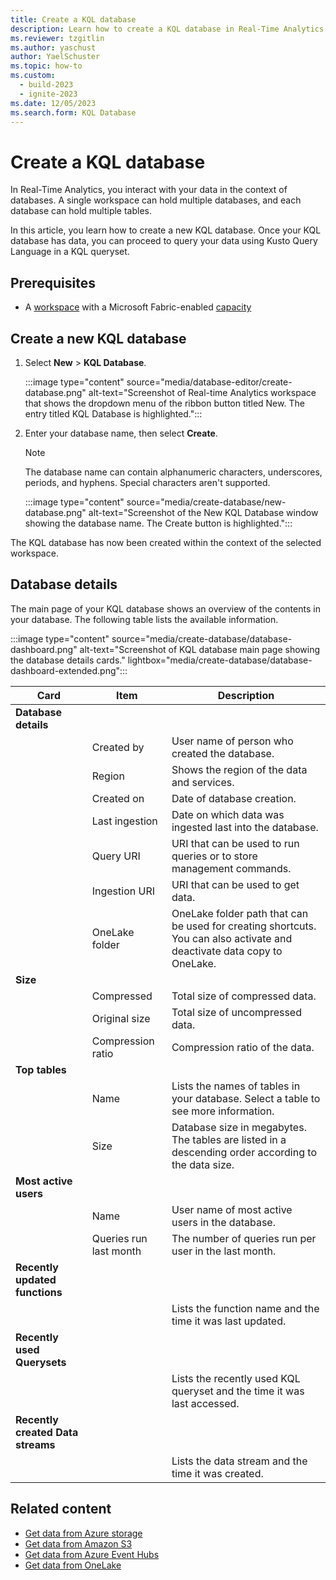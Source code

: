 ```yaml
---
title: Create a KQL database
description: Learn how to create a KQL database in Real-Time Analytics.
ms.reviewer: tzgitlin
ms.author: yaschust
author: YaelSchuster
ms.topic: how-to
ms.custom:
  - build-2023
  - ignite-2023
ms.date: 12/05/2023
ms.search.form: KQL Database
---
```

# Create a KQL database

In Real-Time Analytics, you interact with your data in the context of databases. A single workspace can hold multiple databases, and each database can hold multiple tables.

In this article, you learn how to create a new KQL database. Once your KQL database has data, you can proceed to query your data using Kusto Query Language in a KQL queryset.

## Prerequisites

* A [workspace](../get-started/create-workspaces.md) with a Microsoft Fabric-enabled [capacity](../enterprise/licenses.md#capacity)

## Create a new KQL database

1. Select **New** > **KQL Database**.

    :::image type="content" source="media/database-editor/create-database.png" alt-text="Screenshot of Real-time Analytics workspace that shows the dropdown menu of the ribbon button titled New. The entry titled KQL Database is highlighted.":::

1. Enter your database name, then select **Create**.

    > [!NOTE]
    > The database name can contain alphanumeric characters, underscores, periods, and hyphens. Special characters aren't supported.

    :::image type="content" source="media/create-database/new-database.png" alt-text="Screenshot of the New KQL Database window showing the database name. The Create button is highlighted.":::

The KQL database has now been created within the context of the selected workspace.

## Database details

The main page of your KQL database shows an overview of the contents in your database. The following table lists the available information.

:::image type="content" source="media/create-database/database-dashboard.png" alt-text="Screenshot of KQL database main page showing the database details cards."  lightbox="media/create-database/database-dashboard-extended.png":::

|Card | Item| Description|
|---|---|---|
|**Database details**|
| | Created by | User name of person who created the database.|
| | Region | Shows the region of the data and services.|
| | Created on | Date of database creation.|
| | Last ingestion | Date on which data was ingested last into the database.|
| | Query URI | URI that can be used to run queries or to store management commands.|
| | Ingestion URI | URI that can be used to get data.|
| | OneLake folder | OneLake folder path that can be used for creating shortcuts. You can also activate and deactivate data copy to OneLake.|
| **Size**|
| | Compressed| Total size of compressed data.|
| | Original size | Total size of uncompressed data.|
| | Compression ratio | Compression ratio of the data.|
|**Top tables**|  
| | Name | Lists the names of tables in your database. Select a table to see more information.|
| | Size | Database size in megabytes. The tables are listed in a descending order according to the data size.|
|**Most active users**|
| | Name | User name of most active users in the database.|
| | Queries run last month | The number of queries run per user in the last month.|
|**Recently updated functions**|
| | |  Lists the function name and the time it was last updated.|
|**Recently used Querysets**|
| | | Lists the recently used KQL queryset and the time it was last accessed.|
|**Recently created Data streams**|
| | | Lists the data stream and the time it was created.|

## Related content

* [Get data from Azure storage](get-data-azure-storage.md)
* [Get data from Amazon S3](get-data-amazon-s3.md)
* [Get data from Azure Event Hubs](get-data-event-hub.md)
* [Get data from OneLake](get-data-onelake.md)

